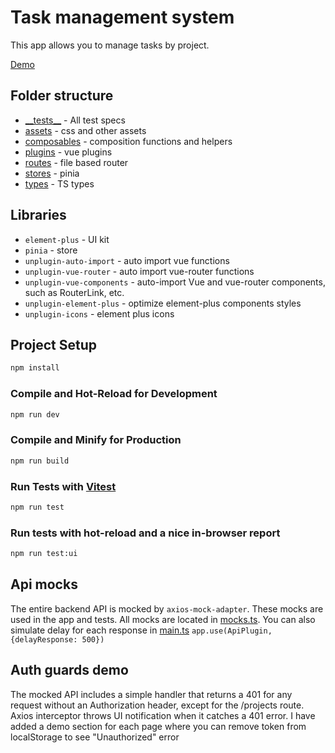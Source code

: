 # Task management system

This app allows you to manage tasks by project.

[Demo](https://melodious-madeleine-54edc2.netlify.app/)

## Folder structure

- [\_\_tests__](src/__tests__) - All test specs
- [assets](src/assets) - css and other assets
- [composables](src/composables) - composition functions and helpers
- [plugins](src/plugins) - vue plugins
- [routes](src/routes) - file based router
- [stores](src/stores) - pinia
- [types](src/types) - TS types

## Libraries

- `element-plus` - UI kit
- `pinia` - store
- `unplugin-auto-import` - auto import vue functions
- `unplugin-vue-router` - auto import vue-router functions
- `unplugin-vue-components` - auto-import Vue and vue-router components, such as RouterLink, etc.
- `unplugin-element-plus` - optimize element-plus components styles
- `unplugin-icons` - element plus icons

## Project Setup

```sh
npm install
```

### Compile and Hot-Reload for Development

```sh
npm run dev
```

### Compile and Minify for Production

```sh
npm run build
```

### Run Tests with [Vitest](https://vitest.dev/)

```sh
npm run test
```

### Run tests with hot-reload and a nice in-browser report

```sh
npm run test:ui
```

## Api mocks

The entire backend API is mocked by `axios-mock-adapter`. These mocks are used in the app and tests.
All mocks are located in [mocks.ts](src/plugins/api/mocks.ts).
You can also simulate delay for each response in [main.ts](src/main.ts)
`app.use(ApiPlugin, {delayResponse: 500})`

## Auth guards demo

The mocked API includes a simple handler that returns a 401 for any request without an Authorization header, except for
the /projects route.
Axios interceptor throws UI notification when it catches a 401 error.
I have added a demo section for each page where you can remove token from localStorage to see "Unauthorized" error
